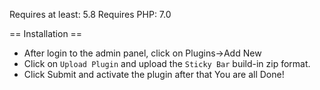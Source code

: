 Requires at least: 5.8
Requires PHP: 7.0

== Installation ==
- After login to the admin panel, click on Plugins->Add New
- Click on `Upload Plugin` and upload the `Sticky Bar` build-in zip format.
- Click Submit and activate the plugin after that
You are all Done!
